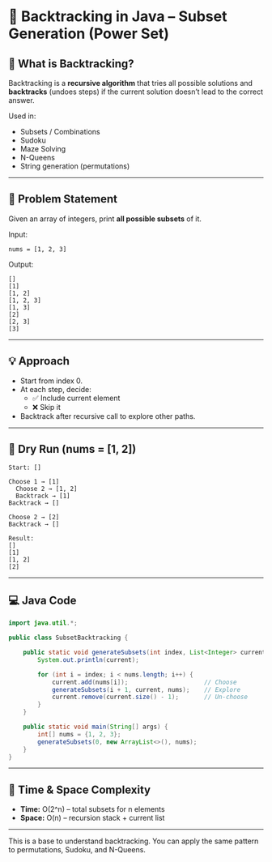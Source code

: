 
# 🔁 Backtracking in Java – Subset Generation (Power Set)

## 📌 What is Backtracking?

Backtracking is a **recursive algorithm** that tries all possible solutions and **backtracks** (undoes steps) if the current solution doesn’t lead to the correct answer.

Used in:
- Subsets / Combinations
- Sudoku
- Maze Solving
- N-Queens
- String generation (permutations)

---

## 🧩 Problem Statement

Given an array of integers, print **all possible subsets** of it.

Input:
```
nums = [1, 2, 3]
```

Output:
```
[]
[1]
[1, 2]
[1, 2, 3]
[1, 3]
[2]
[2, 3]
[3]
```

---

## 💡 Approach

- Start from index 0.
- At each step, decide:
  - ✅ Include current element
  - ❌ Skip it
- Backtrack after recursive call to explore other paths.

---

## 🔁 Dry Run (nums = [1, 2])

```
Start: []

Choose 1 → [1]
  Choose 2 → [1, 2]
  Backtrack → [1]
Backtrack → []

Choose 2 → [2]
Backtrack → []

Result:
[]
[1]
[1, 2]
[2]
```

---

## 💻 Java Code

```java
import java.util.*;

public class SubsetBacktracking {

    public static void generateSubsets(int index, List<Integer> current, int[] nums) {
        System.out.println(current);

        for (int i = index; i < nums.length; i++) {
            current.add(nums[i]);                     // Choose
            generateSubsets(i + 1, current, nums);    // Explore
            current.remove(current.size() - 1);       // Un-choose
        }
    }

    public static void main(String[] args) {
        int[] nums = {1, 2, 3};
        generateSubsets(0, new ArrayList<>(), nums);
    }
}
```

---

## 🧠 Time & Space Complexity

- **Time:** O(2^n) – total subsets for n elements
- **Space:** O(n) – recursion stack + current list

---

This is a base to understand backtracking. You can apply the same pattern to permutations, Sudoku, and N-Queens.
